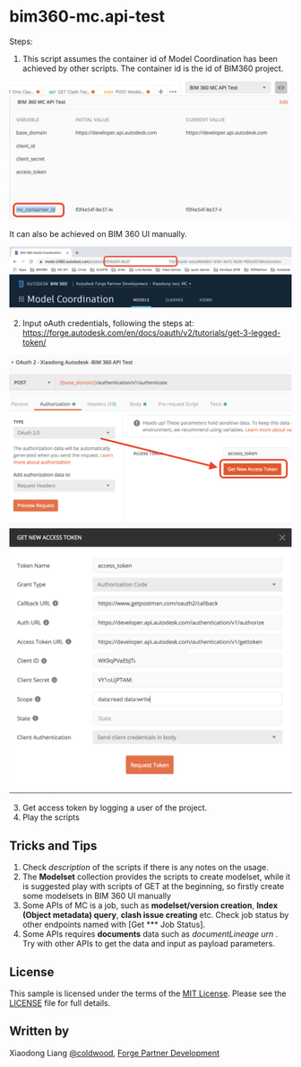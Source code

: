 # bim360-mc.api-test

Steps:
1.	This script assumes the container id of Model Coordination has been achieved by other scripts. The container id is the id of BIM360 project.

 <img src="./help/containterid.png" width="600"> 

 It can also be achieved on BIM 360 UI manually.

  <img src="./help/projectidinui.png" width="600"> 


2.	Input oAuth credentials, following the steps at: https://forge.autodesk.com/en/docs/oauth/v2/tutorials/get-3-legged-token/ 

 <img src="./help/oAuth2.png" width="600"> 

 <img src="./help/config.png" width="600"> 
 
3.	Get access token by logging a user of the project.
4.	Play the scripts


## Tricks and Tips
1. Check _description_ of the scripts if there is any notes on the usage.
2. The **Modelset** collection provides the scripts to create modelset, while it is suggested play with scripts of GET at the beginning, so firstly create some modelsets in BIM 360 UI manually
3. Some APIs of MC is a job, such as **modelset/version creation**, **Index (Object metadata) query**, **clash issue creating** etc. Check job status by other endpoints named with [Get *** Job Status]. 
4. Some APIs requires **documents** data such as _documentLineage urn_ . Try with other APIs to get the data and input as payload parameters.

## License

This sample is licensed under the terms of the [MIT License](http://opensource.org/licenses/MIT). Please see the [LICENSE](LICENSE) file for full details.

## Written by

Xiaodong Liang [@coldwood](https://twitter.com/coldwood), [Forge Partner Development](http://forge.autodesk.com)
